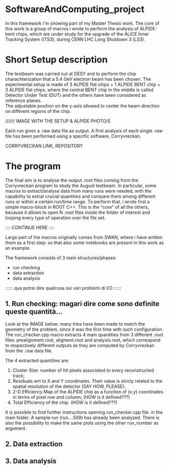 # SoftwareAndComputing_project

In this framework i'm showing part of my Master Thesis work. 
The core of this work is a group of macros i wrote to perform the analysis of ALPIDE-bent chips, which are under study for the upgrade of the ALICE Inner Tracking System (ITS3), during CERN LHC Long Shutdown 3 (LS3). 


# Short Setup description

The testbeam was carried out at DESY and to perform the chip charachterization that a 5.4 GeV electron beam has been chosen.
The experimental setup is made of 3 ALPIDE flat chips + 1 ALPIDE BENT chip + 3 ALPIDE flat chips, where the central BENT chip in the middle is called Detector Under Test (DUT) and the others have been considered as reference planes.  
The adjustable position on the y-axis allowed to center the beam direction on different regions of the chip. 


////// IMAGE WITH THE SETUP & ALPIDE PHOTO/S

Each run gives a .raw data file as output. 
A first analysis of each single .raw file has been performed using a specific software, Corryvreckan. 

CORRYVRECKAN LINK, REPOSITORY



# The program
The final aim is to analyse the output .root files coming from the Corryvreckan program to study the August testbeam. 
In particular, some macros to extract/analyse data from many runs were needed, with the capability to extrat crucial quantities and compare them among different runs or within a certain run/time range. 
To perform that, i wrote first a simple macro-block in ROOT C++. This is the "core" of all the others, because it allows to open N .root files inside the folder of interest and looping every type of operation over the file set. 

::::
 CONTINUE HERE
::::

Large part of the macros originally comes from SWAN, where i have written them as a first step: so that also some notebooks are present in this work as an example. 

The framework consists of 3 main structures/phases:

- run checking
- data extraction
- data analysis 

:::::: qua potrei dire qualcosa sui vari problemi di I/O ::::::



## 1. Run checking: magari dire come sono definite queste quantità...
Look at the IMAGE below: many tries have been made to match the geometry of the problem, since it was the first time with such configuration. 
The run_checker.cpp macro extracts 4 main quantities from 3 different .root files: prealignment.root, aligment.root and analysis.root, which correspond to respectively different outputs as they are computed by Corryvreckan from the .raw data file. 

The 4 extracted quantities are: 
1. Cluster Size: number of hit pixels associated to every reconstructed track;
2. Residuals wrt to X and Y coordinates. Their value is stricly related to the spatial resolution of the detector (SAY HOW, PLEASE);
3. 2-D Efficiency Map of the ALPIDE chip as a function of (x,y) coordinates in terms of pixel row and column; (HOW is it defined???)
4. Total Efficiency of the chip. (HOW is it defined???)

It is possible to find further instructions opening run_checker.cpp file. in the main folder. A sample run (run....509) has already been analyzed. There is also the possibility to make the same plots using the other run_number as argument. 


## 2. Data extraction
## 3. Data analysis

